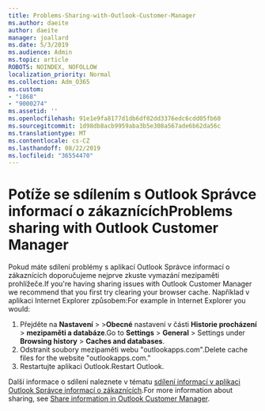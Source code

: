 ```yaml
---
title: Problems-Sharing-with-Outlook-Customer-Manager
ms.author: daeite
author: daeite
manager: joallard
ms.date: 5/3/2019
ms.audience: Admin
ms.topic: article
ROBOTS: NOINDEX, NOFOLLOW
localization_priority: Normal
ms.collection: Adm_O365
ms.custom:
- "1868"
- "9000274"
ms.assetid: ''
ms.openlocfilehash: 91e1e9fa8177d1db6df02dd3376edc6cdd05fb60
ms.sourcegitcommit: 1d98db8acb9959aba3b5e308a567ade6b62da56c
ms.translationtype: MT
ms.contentlocale: cs-CZ
ms.lasthandoff: 08/22/2019
ms.locfileid: "36554470"
---
```

# <a name="problems-sharing-with-outlook-customer-manager"></a><span data-ttu-id="9b612-102">Potíže se sdílením s Outlook Správce informací o zákaznících</span><span class="sxs-lookup"><span data-stu-id="9b612-102">Problems sharing with Outlook Customer Manager</span></span>

<span data-ttu-id="9b612-103">Pokud máte sdílení problémy s aplikací Outlook Správce informací o zákaznících doporučujeme nejprve zkuste vymazání mezipaměti prohlížeče.</span><span class="sxs-lookup"><span data-stu-id="9b612-103">If you're having sharing issues with Outlook Customer Manager we recommend that you first try clearing your browser cache.</span></span> <span data-ttu-id="9b612-104">Například v aplikaci Internet Explorer způsobem:</span><span class="sxs-lookup"><span data-stu-id="9b612-104">For example in Internet Explorer you would:</span></span>

1. <span data-ttu-id="9b612-105">Přejděte na **Nastavení** > >**Obecné** nastavení v části **Historie procházení** > **mezipaměti a databáze**.</span><span class="sxs-lookup"><span data-stu-id="9b612-105">Go to **Settings** > **General** > Settings under **Browsing history** > **Caches and databases**.</span></span>
2. <span data-ttu-id="9b612-106">Odstranit soubory mezipaměti webu "outlookapps.com".</span><span class="sxs-lookup"><span data-stu-id="9b612-106">Delete cache files for the website "outlookapps.com."</span></span>
3. <span data-ttu-id="9b612-107">Restartujte aplikaci Outlook.</span><span class="sxs-lookup"><span data-stu-id="9b612-107">Restart Outlook.</span></span>

<span data-ttu-id="9b612-108">Další informace o sdílení naleznete v tématu [sdílení informací v aplikaci Outlook Správce informací o zákaznících](https://support.office.com/article/4f26cc69-67da-4cd5-b344-02d1a4799310%20).</span><span class="sxs-lookup"><span data-stu-id="9b612-108">For more information about sharing, see [Share information in Outlook Customer Manager](https://support.office.com/article/4f26cc69-67da-4cd5-b344-02d1a4799310%20).</span></span>